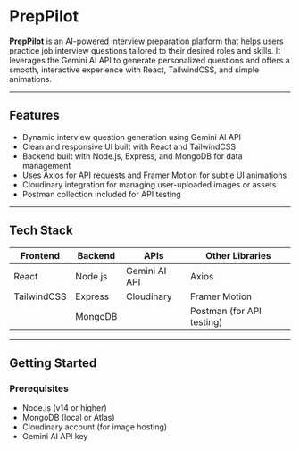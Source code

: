 # PrepPilot

**PrepPilot** is an AI-powered interview preparation platform that helps users practice job interview questions tailored to their desired roles and skills. It leverages the Gemini AI API to generate personalized questions and offers a smooth, interactive experience with React, TailwindCSS, and simple animations.

---

## Features

- Dynamic interview question generation using Gemini AI API  
- Clean and responsive UI built with React and TailwindCSS  
- Backend built with Node.js, Express, and MongoDB for data management  
- Uses Axios for API requests and Framer Motion for subtle UI animations  
- Cloudinary integration for managing user-uploaded images or assets  
- Postman collection included for API testing  

---

## Tech Stack

| Frontend          | Backend           | APIs               | Other Libraries          |
|-------------------|-------------------|--------------------|-------------------------|
| React             | Node.js           | Gemini AI API      | Axios                   |
| TailwindCSS       | Express           | Cloudinary         | Framer Motion           |
|                   | MongoDB           |                    | Postman (for API testing)|

---

## Getting Started

### Prerequisites

- Node.js (v14 or higher)  
- MongoDB (local or Atlas)  
- Cloudinary account (for image hosting)  
- Gemini AI API key  
